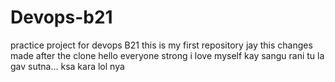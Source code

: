 # Devops-b21
practice project for devops B21
this is my first repository
jay
this changes made after the clone
hello everyone
strong
i love myself
kay sangu rani tu la gav sutna...
ksa 
kara
lol
nya
